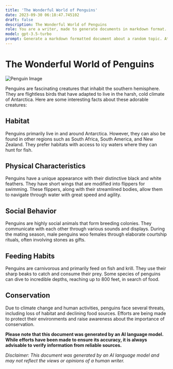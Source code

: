 ```yaml
---
title: 'The Wonderful World of Penguins'
date: 2023-09-30 06:18:47.745102
draft: false
description: The Wonderful World of Penguins
role: You are a writer, made to generate documents in markdown format. It is very important that all of the documents you generate are in valid markdown format.
model: gpt-3.5-turbo
prompt: Generate a markdown formatted document about a random topic. At the bottom, include a disclaimer explaining that the document was generated by you. The first line of the document should be the title. Make sure that the entire document is in proper markdown format, using a mix of various tags to make the document visually appealing.
---
```


# The Wonderful World of Penguins

![Penguin Image](https://example.com/penguin-image.jpg)

Penguins are fascinating creatures that inhabit the southern hemisphere. They are flightless birds that have adapted to live in the harsh, cold climate of Antarctica. Here are some interesting facts about these adorable creatures:

## Habitat
Penguins primarily live in and around Antarctica. However, they can also be found in other regions such as South Africa, South America, and New Zealand. They prefer habitats with access to icy waters where they can hunt for fish.

## Physical Characteristics
Penguins have a unique appearance with their distinctive black and white feathers. They have short wings that are modified into flippers for swimming. These flippers, along with their streamlined bodies, allow them to navigate through water with great speed and agility.

## Social Behavior
Penguins are highly social animals that form breeding colonies. They communicate with each other through various sounds and displays. During the mating season, male penguins woo females through elaborate courtship rituals, often involving stones as gifts.

## Feeding Habits
Penguins are carnivorous and primarily feed on fish and krill. They use their sharp beaks to catch and consume their prey. Some species of penguins can dive to incredible depths, reaching up to 800 feet, in search of food.

## Conservation
Due to climate change and human activities, penguins face several threats, including loss of habitat and declining food sources. Efforts are being made to protect their environments and raise awareness about the importance of conservation.

**Please note that this document was generated by an AI language model. While efforts have been made to ensure its accuracy, it is always advisable to verify information from reliable sources.**

*Disclaimer: This document was generated by an AI language model and may not reflect the views or opinions of a human writer.*